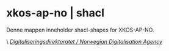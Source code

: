 # xkos-ap-no | shacl

Denne mappen inneholder shacl-shapes for XKOS-AP-NO.



\ [_Digitaliseringsdirektoratet / Norwegian Digitalisation Agency_](https://digdir.no)
